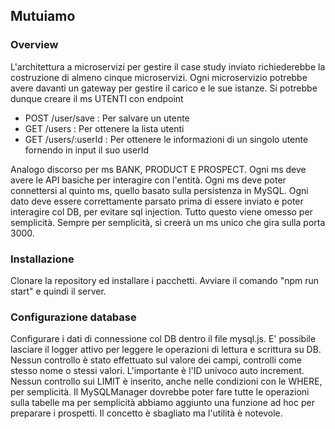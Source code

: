 ## Mutuiamo

### Overview

L'architettura a microservizi per gestire il case study inviato richiederebbe la costruzione di almeno cinque microservizi. Ogni microservizio potrebbe avere davanti un gateway per gestire il carico e le sue istanze. Si potrebbe dunque creare il ms UTENTI con endpoint

-   POST /user/save : Per salvare un utente
-   GET /users : Per ottenere la lista utenti
-   GET /users/:userId : Per ottenere le informazioni di un singolo utente fornendo in input il suo userId

Analogo discorso per ms BANK, PRODUCT E PROSPECT. Ogni ms deve avere le API basiche per interagire con l'entità. Ogni ms deve poter connettersi al quinto ms, quello basato sulla persistenza in MySQL. Ogni dato deve essere correttamente parsato prima di essere inviato e poter interagire col DB, per evitare sql injection. Tutto questo viene omesso per semplicità. Sempre per semplicità, si creerà un ms unico che gira sulla porta 3000.

### Installazione

Clonare la repository ed installare i pacchetti. Avviare il comando "npm run start" e quindi il server.

### Configurazione database

Configurare i dati di connessione col DB dentro il file mysql.js. E' possibile lasciare il logger attivo per leggere le operazioni di lettura e scrittura su DB.
Nessun controllo è stato effettuato sul valore dei campi, controlli come stesso nome o stessi valori. L'importante è l'ID univoco auto increment.
Nessun controllo sui LIMIT è inserito, anche nelle condizioni con le WHERE, per semplicità.
Il MySQLManager dovrebbe poter fare tutte le operazioni sulla tabelle ma per semplicità abbiamo aggiunto una funzione ad hoc per preparare i prospetti. Il concetto è sbagliato ma l'utilità è notevole.
